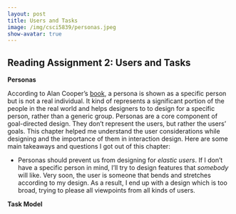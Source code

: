 ```yaml
---
layout: post
title: Users and Tasks
image: /img/csci5839/personas.jpeg
show-avatar: true
---
```


## Reading Assignment 2: Users and Tasks

**Personas**

According to Alan Cooper’s [book](https://www.oreilly.com/library/view/inmates-are-running/0672326140/?ar), a persona is shown as a specific person but is not a real individual. It kind of represents a significant portion of the people in the real world and helps designers to to design for a specific person, rather than a generic group. Personas are a core component of goal-directed design. They don’t represent the users, but rather the users’ goals. This chapter helped me understand the user considerations while designing and the importance of them in interaction design. Here are some main takeaways and questions I got out of this chapter:

- Personas should prevent us from designing for _elastic users_. If I don’t have a specific person in mind, I’ll try to design features that _somebody_ will like. Very soon, the user is someone that bends and stretches according to my design. As a result, I end up with a design which is too broad, trying to please all viewpoints from all kinds of users.

**Task Model**
